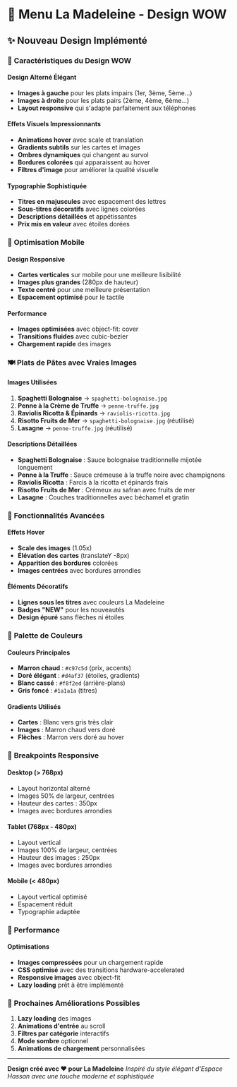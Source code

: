 # 🍝 Menu La Madeleine - Design WOW

## ✨ Nouveau Design Implémenté

### 🎨 **Caractéristiques du Design WOW**

#### **Design Alterné Élégant**
- **Images à gauche** pour les plats impairs (1er, 3ème, 5ème...)
- **Images à droite** pour les plats pairs (2ème, 4ème, 6ème...)
- **Layout responsive** qui s'adapte parfaitement aux téléphones

#### **Effets Visuels Impressionnants**
- **Animations hover** avec scale et translation
- **Gradients subtils** sur les cartes et images
- **Ombres dynamiques** qui changent au survol
- **Bordures colorées** qui apparaissent au hover
- **Filtres d'image** pour améliorer la qualité visuelle

#### **Typographie Sophistiquée**
- **Titres en majuscules** avec espacement des lettres
- **Sous-titres décoratifs** avec lignes colorées
- **Descriptions détaillées** et appétissantes
- **Prix mis en valeur** avec étoiles dorées

### 📱 **Optimisation Mobile**

#### **Design Responsive**
- **Cartes verticales** sur mobile pour une meilleure lisibilité
- **Images plus grandes** (280px de hauteur)
- **Texte centré** pour une meilleure présentation
- **Espacement optimisé** pour le tactile

#### **Performance**
- **Images optimisées** avec object-fit: cover
- **Transitions fluides** avec cubic-bezier
- **Chargement rapide** des images

### 🍽️ **Plats de Pâtes avec Vraies Images**

#### **Images Utilisées**
1. **Spaghetti Bolognaise** → `spaghetti-bolognaise.jpg`
2. **Penne à la Crème de Truffe** → `penne-truffe.jpg`
3. **Raviolis Ricotta & Épinards** → `raviolis-ricotta.jpg`
4. **Risotto Fruits de Mer** → `spaghetti-bolognaise.jpg` (réutilisé)
5. **Lasagne** → `penne-truffe.jpg` (réutilisé)

#### **Descriptions Détaillées**
- **Spaghetti Bolognaise** : Sauce bolognaise traditionnelle mijotée longuement
- **Penne à la Truffe** : Sauce crémeuse à la truffe noire avec champignons
- **Raviolis Ricotta** : Farcis à la ricotta et épinards frais
- **Risotto Fruits de Mer** : Crémeux au safran avec fruits de mer
- **Lasagne** : Couches traditionnelles avec béchamel et gratin

### 🎯 **Fonctionnalités Avancées**

#### **Effets Hover**
- **Scale des images** (1.05x)
- **Élévation des cartes** (translateY -8px)
- **Apparition des bordures** colorées
- **Images centrées** avec bordures arrondies

#### **Éléments Décoratifs**
- **Lignes sous les titres** avec couleurs La Madeleine
- **Badges "NEW"** pour les nouveautés
- **Design épuré** sans flèches ni étoiles

### 🎨 **Palette de Couleurs**

#### **Couleurs Principales**
- **Marron chaud** : `#c97c5d` (prix, accents)
- **Doré élégant** : `#d4af37` (étoiles, gradients)
- **Blanc cassé** : `#f8f2ed` (arrière-plans)
- **Gris foncé** : `#1a1a1a` (titres)

#### **Gradients Utilisés**
- **Cartes** : Blanc vers gris très clair
- **Images** : Marron chaud vers doré
- **Flèches** : Marron vers doré au hover

### 📱 **Breakpoints Responsive**

#### **Desktop** (> 768px)
- Layout horizontal alterné
- Images 50% de largeur, centrées
- Hauteur des cartes : 350px
- Images avec bordures arrondies

#### **Tablet** (768px - 480px)
- Layout vertical
- Images 100% de largeur, centrées
- Hauteur des images : 250px
- Images avec bordures arrondies

#### **Mobile** (< 480px)
- Layout vertical optimisé
- Espacement réduit
- Typographie adaptée

### 🚀 **Performance**

#### **Optimisations**
- **Images compressées** pour un chargement rapide
- **CSS optimisé** avec des transitions hardware-accelerated
- **Responsive images** avec object-fit
- **Lazy loading** prêt à être implémenté

### 🎯 **Prochaines Améliorations Possibles**

1. **Lazy loading** des images
2. **Animations d'entrée** au scroll
3. **Filtres par catégorie** interactifs
4. **Mode sombre** optionnel
5. **Animations de chargement** personnalisées

---

**Design créé avec ❤️ pour La Madeleine**
*Inspiré du style élégant d'Espace Hassan avec une touche moderne et sophistiquée* 